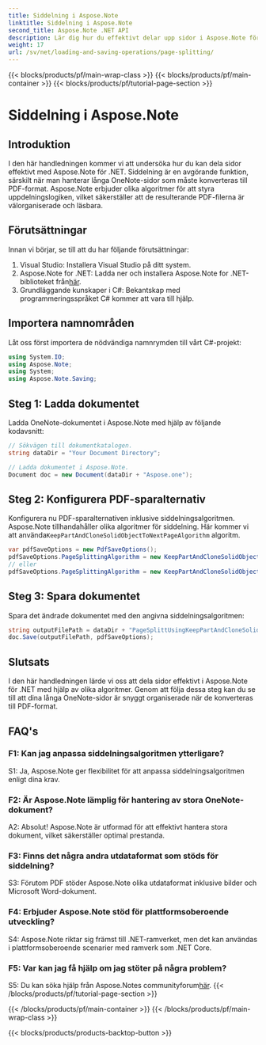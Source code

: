 ```yaml
---
title: Siddelning i Aspose.Note
linktitle: Siddelning i Aspose.Note
second_title: Aspose.Note .NET API
description: Lär dig hur du effektivt delar upp sidor i Aspose.Note för .NET med hjälp av olika algoritmer. Säkerställ snygg organisation av OneNote-dokument i PDF-format.
weight: 17
url: /sv/net/loading-and-saving-operations/page-splitting/
---
```


{{< blocks/products/pf/main-wrap-class >}}
{{< blocks/products/pf/main-container >}}
{{< blocks/products/pf/tutorial-page-section >}}

# Siddelning i Aspose.Note

## Introduktion

I den här handledningen kommer vi att undersöka hur du kan dela sidor effektivt med Aspose.Note för .NET. Siddelning är en avgörande funktion, särskilt när man hanterar långa OneNote-sidor som måste konverteras till PDF-format. Aspose.Note erbjuder olika algoritmer för att styra uppdelningslogiken, vilket säkerställer att de resulterande PDF-filerna är välorganiserade och läsbara.

## Förutsättningar

Innan vi börjar, se till att du har följande förutsättningar:

1. Visual Studio: Installera Visual Studio på ditt system.
2.  Aspose.Note for .NET: Ladda ner och installera Aspose.Note for .NET-biblioteket från[här](https://releases.aspose.com/note/net/).
3. Grundläggande kunskaper i C#: Bekantskap med programmeringsspråket C# kommer att vara till hjälp.

## Importera namnområden

Låt oss först importera de nödvändiga namnrymden till vårt C#-projekt:

```csharp
using System.IO;
using Aspose.Note;
using System;
using Aspose.Note.Saving;
```

## Steg 1: Ladda dokumentet

Ladda OneNote-dokumentet i Aspose.Note med hjälp av följande kodavsnitt:

```csharp
// Sökvägen till dokumentkatalogen.
string dataDir = "Your Document Directory";

// Ladda dokumentet i Aspose.Note.
Document doc = new Document(dataDir + "Aspose.one");
```

## Steg 2: Konfigurera PDF-sparalternativ

 Konfigurera nu PDF-sparalternativen inklusive siddelningsalgoritmen. Aspose.Note tillhandahåller olika algoritmer för siddelning. Här kommer vi att använda`KeepPartAndCloneSolidObjectToNextPageAlgorithm` algoritm.

```csharp
var pdfSaveOptions = new PdfSaveOptions();
pdfSaveOptions.PageSplittingAlgorithm = new KeepPartAndCloneSolidObjectToNextPageAlgorithm(100);
// eller
pdfSaveOptions.PageSplittingAlgorithm = new KeepPartAndCloneSolidObjectToNextPageAlgorithm(400);
```

## Steg 3: Spara dokumentet

Spara det ändrade dokumentet med den angivna siddelningsalgoritmen:

```csharp
string outputFilePath = dataDir + "PageSplittUsingKeepPartAndCloneSolidObjectToNextPageAlgorithm_out.pdf";
doc.Save(outputFilePath, pdfSaveOptions);
```

## Slutsats

I den här handledningen lärde vi oss att dela sidor effektivt i Aspose.Note för .NET med hjälp av olika algoritmer. Genom att följa dessa steg kan du se till att dina långa OneNote-sidor är snyggt organiserade när de konverteras till PDF-format.

## FAQ's

### F1: Kan jag anpassa siddelningsalgoritmen ytterligare?

S1: Ja, Aspose.Note ger flexibilitet för att anpassa siddelningsalgoritmen enligt dina krav.

### F2: Är Aspose.Note lämplig för hantering av stora OneNote-dokument?

A2: Absolut! Aspose.Note är utformad för att effektivt hantera stora dokument, vilket säkerställer optimal prestanda.

### F3: Finns det några andra utdataformat som stöds för siddelning?

S3: Förutom PDF stöder Aspose.Note olika utdataformat inklusive bilder och Microsoft Word-dokument.

### F4: Erbjuder Aspose.Note stöd för plattformsoberoende utveckling?

S4: Aspose.Note riktar sig främst till .NET-ramverket, men det kan användas i plattformsoberoende scenarier med ramverk som .NET Core.

### F5: Var kan jag få hjälp om jag stöter på några problem?

 S5: Du kan söka hjälp från Aspose.Notes communityforum[här](https://forum.aspose.com/c/note/28).
{{< /blocks/products/pf/tutorial-page-section >}}

{{< /blocks/products/pf/main-container >}}
{{< /blocks/products/pf/main-wrap-class >}}

{{< blocks/products/products-backtop-button >}}
